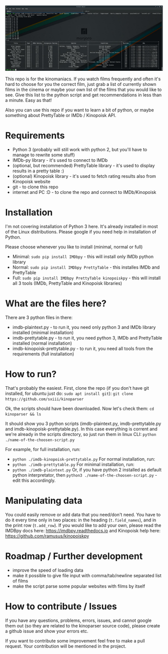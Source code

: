 ![kinoparser](kinoparser.jpg)

This repo is for the kinomaniacs. If you watch films frequently and often it's hard to choose for you the correct film, just grab a list of currently shown films in the cinema or maybe your own list of the films that you would like to see. Give this list to the python script and get recommendations in less than a minute. Easy as that!

Also you can use this repo if you want to learn a bit of python, or maybe something about PrettyTable or IMDb / Kinopoisk API.

# Requirements
* Python 3 (probably will still work with python 2, but you'll have to manage to rewrite some stuff)
* IMDb-py library - it's used to connect to IMDb
* (optional, but recommended) PrettyTable library - it's used to display results in a pretty table :)
* (optional) Kinopoisk library - it's used to fetch rating results also from Kinopoisk website
* git - to clone this repo
* internet and PC :D - to clone the repo and connect to IMDb/Kinopoisk

# Installation
I'm not covering installation of Python 3 here. It's already installed in most of the Linux distributions. Please google if you need help in installation of Python.

Please choose whenever you like to install (minimal, normal or full)
* Minimal: `sudo pip install IMDbpy` - this will install only IMDb python library
* Normal: `sudo pip install IMDbpy PrettyTable` - this installes IMDb and PrettyTable
* Full: `sudo pip install IMDbpy PrettyTable kinopoiskpy` - this will install all 3 tools (IMDb, PrettyTable and Kinopoisk libraries)

# What are the files here?
There are 3 python files in there:
* imdb-plaintext.py - to run it, you need only python 3 and IMDb library installed (minimal installation)
* imdb-prettytable.py - to run it, you need python 3, IMDb and PrettyTable installed (normal installation)
* imdb-kinopoisk-prettytable.py - to run it, you need all tools from the requirements (full installation)

# How to run?
That's probably the easiest. First, clone the repo (if you don't have git installed, for ubuntu just do: `sudo apt install git`):
`git clone https://github.com/sxiii/kinoparser`

Ok, the scripts should have been downloaded. Now let's check them:
`cd kinoparser && ls`

It should show you 3 python scripts (imdb-plaintext.py, imdb-prettytable.py and imdb-kinopoisk-prettytable.py). In this case everything is corrent and we're already in the scripts directory, so just run them in linux CLI:
`python ./name-of-the-choosen-script.py`

For example, for full installation, run:
* `python ./imdb-kinopoisk-prettytable.py`
For normal installation, run:
* `python ./imdb-prettytable.py`
For minimal installation, run:
* `python ./imdb-plaintext.py`
Or, if you have python 2 installed as default python interpretator, then
`python3 ./name-of-the-choosen-script.py` - edit this accordingly.

# Manipulating data
You could easily remove or add data that you need/don't need. You have to do it every time only in two places: in the heading (`t.field_names`), and in the print row (`t.add_row`). If you would like to add your own, please read the IMDBpy docs here: https://imdbpy.readthedocs.io and Kinopoisk help here: https://github.com/ramusus/kinopoiskpy

# Roadmap / Further development
* improve the speed of loading data
* make it possible to give file input with comma/tab/newline separated list of films
* make the script parse some popular websites with films by itself

# How to contribute / Issues
If you have any questions, problems, errors, issues, and cannot google them out (so they are related to the kinoparser source code), please create a github issue and show your errors etc.

If you want to contribute some improvement feel free to make a pull request. Your contribution will be mentioned in the project.
